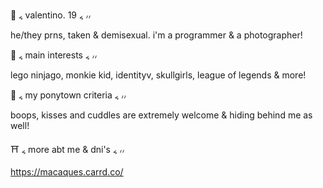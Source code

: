 🥢 ៹ valentino. 19 ៹ ៸៸

he/they prns, taken & demisexual. i'm a programmer & a photographer! 

🏮 ៹ main interests ៹ ៸៸

lego ninjago, monkie kid, identityv, skullgirls, league of legends & more!

🧧 ៹ my ponytown criteria ៹ ៸៸

 boops, kisses and cuddles are extremely welcome & hiding behind me as well!

⛩️ ៹ more abt me & dni's ៹ ៸៸

https://macaques.carrd.co/
